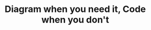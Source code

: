 ---
title: "Diagram when you need it, Code when you don't"
description: "Ballerina diagrams provide great creativity and flexibility in the early stages of development, allowing developers to visualize and iterate on their ideas quickly. However, developers can easily switch to writing code when delivering a more polished product and take advantage of Ballerina's powerful language features."
image: 'images/diagram-when-you-need-it.png'
---